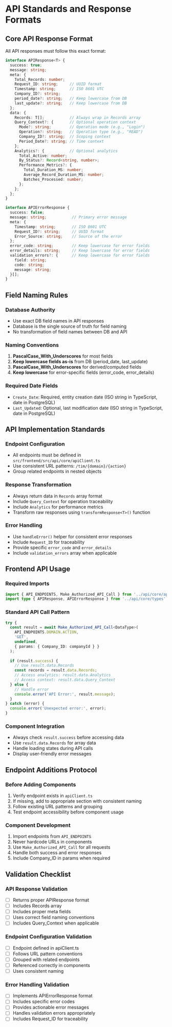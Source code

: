 # API Standards and Response Formats

## Core API Response Format

All API responses must follow this exact format:

```typescript
interface APIResponse<T> {
  success: true;
  message: string;
  meta: {
    Total_Records: number;
    Request_ID: string;     // UUID format
    Timestamp: string;      // ISO 8601 UTC
    Company_ID?: string;
    period_date?: string;   // Keep lowercase from DB
    last_update?: string;   // Keep lowercase from DB
  };
  data: {
    Records: T[];           // Always wrap in Records array
    Query_Context?: {       // Optional operation context
      Mode?: string;        // Operation mode (e.g., "Login")
      Operation?: string;   // Operation type (e.g., "READ")
      Company_ID?: string;  // Scoping context
      Period_Date?: string; // Time context
    };
    Analytics?: {           // Optional analytics
      Total_Active: number;
      By_Status?: Record<string, number>;
      Performance_Metrics?: {
        Total_Duration_MS: number;
        Average_Record_Duration_MS: number;
        Batches_Processed: number;
      };
    };
  };
}

interface APIErrorResponse {
  success: false;
  message: string;           // Primary error message
  meta: {
    Timestamp: string;       // ISO 8601 UTC
    Request_ID?: string;     // UUID format
    Error_Source: string;    // Source of the error
  };
  error_code: string;        // Keep lowercase for error fields
  error_details: string;     // Keep lowercase for error fields
  validation_errors?: {      // Keep lowercase for error fields
    field: string;
    code: string;
    message: string;
  }[];
}
```

## Field Naming Rules

### Database Authority
- Use exact DB field names in API responses
- Database is the single source of truth for field naming
- No transformation of field names between DB and API

### Naming Conventions
1. **PascalCase_With_Underscores** for most fields
2. **Keep lowercase fields as-is** from DB (period_date, last_update)
3. **PascalCase_With_Underscores** for derived/computed fields
4. **Keep lowercase** for error-specific fields (error_code, error_details)

### Required Date Fields
- `Create_Date`: Required, entity creation date (ISO string in TypeScript, date in PostgreSQL)
- `Last_Updated`: Optional, last modification date (ISO string in TypeScript, date in PostgreSQL)

## API Implementation Standards

### Endpoint Configuration
- All endpoints must be defined in `src/frontend/src/api/core/apiClient.ts`
- Use consistent URL patterns: `/tim/{domain}/{action}`
- Group related endpoints in nested objects

### Response Transformation
- Always return data in `Records` array format
- Include `Query_Context` for operation traceability
- Include `Analytics` for performance metrics
- Transform raw responses using `transformResponse<T>()` function

### Error Handling
- Use `handleError()` helper for consistent error responses
- Include `Request_ID` for traceability
- Provide specific `error_code` and `error_details`
- Include `validation_errors` array when applicable

## Frontend API Usage

### Required Imports
```typescript
import { API_ENDPOINTS, Make_Authorized_API_Call } from '../api/core/apiClient';
import type { APIResponse, APIErrorResponse } from '../api/core/types';
```

### Standard API Call Pattern
```typescript
try {
  const result = await Make_Authorized_API_Call<DataType>(
    API_ENDPOINTS.DOMAIN.ACTION,
    'GET',
    undefined,
    { params: { Company_ID: companyId } }
  );
  
  if (result.success) {
    // Use result.data.Records
    const records = result.data.Records;
    // Access analytics: result.data.Analytics
    // Access context: result.data.Query_Context
  } else {
    // Handle error
    console.error('API Error:', result.message);
  }
} catch (error) {
  console.error('Unexpected error:', error);
}
```

### Component Integration
- Always check `result.success` before accessing data
- Use `result.data.Records` for array data
- Handle loading states during API calls
- Display user-friendly error messages

## Endpoint Additions Protocol

### Before Adding Components
1. Verify endpoint exists in `apiClient.ts`
2. If missing, add to appropriate section with consistent naming
3. Follow existing URL patterns and grouping
4. Test endpoint accessibility before component usage

### Component Development
1. Import endpoints from `API_ENDPOINTS`
2. Never hardcode URLs in components
3. Use `Make_Authorized_API_Call` for all requests
4. Handle both success and error responses
5. Include Company_ID in params when required

## Validation Checklist

### API Response Validation
- [ ] Returns proper APIResponse<T> format
- [ ] Includes Records array
- [ ] Includes proper meta fields
- [ ] Uses correct field naming conventions
- [ ] Includes Query_Context when applicable

### Endpoint Configuration Validation
- [ ] Endpoint defined in apiClient.ts
- [ ] Follows URL pattern conventions
- [ ] Grouped with related endpoints
- [ ] Referenced correctly in components
- [ ] Uses consistent naming

### Error Handling Validation
- [ ] Implements APIErrorResponse format
- [ ] Includes specific error codes
- [ ] Provides actionable error messages
- [ ] Handles validation errors appropriately
- [ ] Includes Request_ID for traceability
